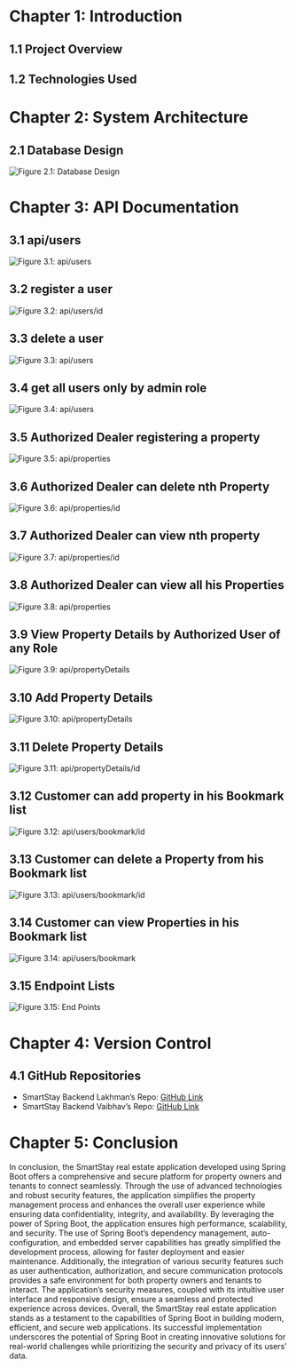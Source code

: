 
# Chapter 1: Introduction
## 1.1 Project Overview
## 1.2 Technologies Used

# Chapter 2: System Architecture
## 2.1 Database Design
![Figure 2.1: Database Design](path_to_database_design_image)

# Chapter 3: API Documentation
## 3.1 api/users
![Figure 3.1: api/users](path_to_api_users_image)

## 3.2 register a user
![Figure 3.2: api/users/id](path_to_register_user_image)

## 3.3 delete a user
![Figure 3.3: api/users](path_to_delete_user_image)

## 3.4 get all users only by admin role
![Figure 3.4: api/users](path_to_get_users_image)

## 3.5 Authorized Dealer registering a property
![Figure 3.5: api/properties](path_to_register_property_image)

## 3.6 Authorized Dealer can delete nth Property
![Figure 3.6: api/properties/id](path_to_delete_property_image)

## 3.7 Authorized Dealer can view nth property
![Figure 3.7: api/properties/id](path_to_view_property_image)

## 3.8 Authorized Dealer can view all his Properties
![Figure 3.8: api/properties](path_to_view_all_properties_image)

## 3.9 View Property Details by Authorized User of any Role
![Figure 3.9: api/propertyDetails](path_to_view_property_details_image)

## 3.10 Add Property Details
![Figure 3.10: api/propertyDetails](path_to_add_property_details_image)

## 3.11 Delete Property Details
![Figure 3.11: api/propertyDetails/id](path_to_delete_property_details_image)

## 3.12 Customer can add property in his Bookmark list
![Figure 3.12: api/users/bookmark/id](path_to_add_to_bookmark_image)

## 3.13 Customer can delete a Property from his Bookmark list
![Figure 3.13: api/users/bookmark/id](path_to_delete_from_bookmark_image)

## 3.14 Customer can view Properties in his Bookmark list
![Figure 3.14: api/users/bookmark](path_to_view_bookmarks_image)

## 3.15 Endpoint Lists
![Figure 3.15: End Points](path_to_endpoints_image)

# Chapter 4: Version Control
## 4.1 GitHub Repositories
- SmartStay Backend Lakhman’s Repo: [GitHub Link](https://github.com/lakhman108/smartstay.git)
- SmartStay Backend Vaibhav’s Repo: [GitHub Link](https://github.com/Vaibhav31mak/smartstay.git)

# Chapter 5: Conclusion
In conclusion, the SmartStay real estate application developed using Spring Boot offers a comprehensive and secure platform for property owners and tenants to connect seamlessly. Through the use of advanced technologies and robust security features, the application simplifies the property management process and enhances the overall user experience while ensuring data confidentiality, integrity, and availability.
By leveraging the power of Spring Boot, the application ensures high performance, scalability, and security. The use of Spring Boot’s dependency management, auto-configuration, and embedded server capabilities has greatly simplified the development process, allowing for faster deployment and easier maintenance.
Additionally, the integration of various security features such as user authentication, authorization, and secure communication protocols provides a safe environment for both property owners and tenants to interact. The application’s security measures, coupled with its intuitive user interface and responsive design, ensure a seamless and protected experience across devices.
Overall, the SmartStay real estate application stands as a testament to the capabilities of Spring Boot in building modern, efficient, and secure web applications. Its successful implementation underscores the potential of Spring Boot in creating innovative solutions for real-world challenges while prioritizing the security and privacy of its users’ data.
